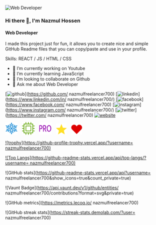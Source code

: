 ![Web Developer](https://media.licdn.com/dms/image/v2/D5616AQE7q6Cdl1ov0Q/profile-displaybackgroundimage-shrink_350_1400/profile-displaybackgroundimage-shrink_350_1400/0/1730400581479?e=1738195200&v=beta&t=0Wsi4aNrs-kaVL9ghV4zgK3emhjy0JU1thlsT8gD67k)

### Hi there 👋, I'm Nazmul Hossen
#### Web Developer


I made this project just for fun, it allows you to create nice and simple GitHub Readme files that you can copy/paste and use in your profile.

Skills: REACT / JS / HTML / CSS

- 🔭 I’m currently working on Youtube 
- 🌱 I’m currently learning JavaScript 
- 👯 I’m looking to collaborate on Github 
- 💬 Ask me about Web Developer 


[<img src='https://cdn.jsdelivr.net/npm/simple-icons@3.0.1/icons/github.svg' alt='github' height='40'>](https://github.com/ nazmulfreelancer700)  [<img src='https://cdn.jsdelivr.net/npm/simple-icons@3.0.1/icons/linkedin.svg' alt='linkedin' height='40'>](https://www.linkedin.com/in/ nazmulfreelancer700/)  [<img src='https://cdn.jsdelivr.net/npm/simple-icons@3.0.1/icons/facebook.svg' alt='facebook' height='40'>](https://www.facebook.com/ nazmulfreelancer700)  [<img src='https://cdn.jsdelivr.net/npm/simple-icons@3.0.1/icons/instagram.svg' alt='instagram' height='40'>](https://www.instagram.com/ nazmulfreelancer700/)  [<img src='https://cdn.jsdelivr.net/npm/simple-icons@3.0.1/icons/twitter.svg' alt='twitter' height='40'>](https://twitter.com/ nazmulfreelancer700)  [<img src='https://cdn.jsdelivr.net/npm/simple-icons@3.0.1/icons/icloud.svg' alt='website' height='40'>](https://nazmul-hossen.com/)  

<a href='https://archiveprogram.github.com/'><img src='https://raw.githubusercontent.com/acervenky/animated-github-badges/master/assets/acbadge.gif' width='40' height='40'></a> <a href='https://docs.github.com/en/developers'><img src='https://raw.githubusercontent.com/acervenky/animated-github-badges/master/assets/devbadge.gif' width='40' height='40'></a> <a href='https://github.com/pricing'><img src='https://raw.githubusercontent.com/acervenky/animated-github-badges/master/assets/pro.gif' width='40' height='40'></a> <a href='https://stars.github.com/'><img src='https://raw.githubusercontent.com/acervenky/animated-github-badges/master/assets/starbadge.gif' width='35' height='35'></a> <a href='https://docs.github.com/en/github/supporting-the-open-source-community-with-github-sponsors'><img src='https://raw.githubusercontent.com/acervenky/animated-github-badges/master/assets/sponsorbadge.gif' width='35' height='35'></a> 

[![trophy](https://github-profile-trophy.vercel.app/?username= nazmulfreelancer700)](https://github.com/ryo-ma/github-profile-trophy)

[![Top Langs](https://github-readme-stats.vercel.app/api/top-langs/?username= nazmulfreelancer700)](https://github.com/anuraghazra/github-readme-stats)

![GitHub stats](https://github-readme-stats.vercel.app/api?username= nazmulfreelancer700&show_icons=true&count_private=true)  

![Vaunt Badge](https://api.vaunt.dev/v1/github/entities/ nazmulfreelancer700/contributions?format=svg&private=true)  

![GitHub metrics](https://metrics.lecoq.io/ nazmulfreelancer700)  

![GitHub streak stats](https://streak-stats.demolab.com/?user= nazmulfreelancer700)  

